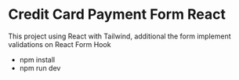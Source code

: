 # Credit Card Payment Form React

This project using React with Tailwind, additional the form implement validations on React Form Hook

- npm install
- npm run dev
